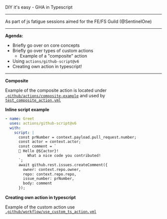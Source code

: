 DIY it's easy - GHA in Typescript

---

As part of js fatigue sessions aimed for the FE/FS Guild (@SentinelOne)

---

**Agenda:**

- Briefly go over on core concepts
- Briefly go over types of custom actions
  - Example of a "composite" action
- Using `actions/github-script@v6`
- Creating own action in typescript!

---

**Composite**

Example of the composite action is located under [`.github/actions/composite-example`](https://github.com/LironHazan/actions-fe-guild-session/blob/master/.github/actions/composite-example/action.yml)
and used by [`test_composite_action.yml`](https://github.com/LironHazan/actions-fe-guild-session/blob/master/.github/workflows/use_composite_action.yml)

**Inline script example**

```yaml
- name: Greet
  uses: actions/github-script@v6
  with:
    script: |
      const prNumber = context.payload.pull_request.number;
      const actor = context.actor;
      const comment = `
      👋 Hello @${actor}! 
          What a nice code you contributed!
      `;
      await github.rest.issues.createComment({
        owner: context.repo.owner,
        repo: context.repo.repo,
        issue_number: prNumber,
        body: comment
      });
```

**Creating own action in typescript**

Example of the custom action use [`.github/workflow/use_custom_ts_action.yml`](https://github.com/LironHazan/actions-fe-guild-session/blob/master/.github/workflows/use_custom_ts_action.yml)
